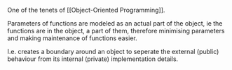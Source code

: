 One of the tenets of [[Object-Oriented Programming]].

Parameters of functions are modeled as an actual part of the object, ie the functions are in the object, a part of them, therefore minimising parameters and making maintenance of functions easier.

I.e. creates a boundary around an object to seperate the external (public) behaviour from its internal (private) implementation details.